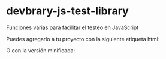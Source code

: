 # devbrary-js-test-library

Funciones varias para facilitar el testeo en JavaScript

Puedes agregarlo a tu proyecto con la siguiente etiqueta html:


<script src="https://cdn.jsdelivr.net/gh/yosoymitxel/devbrary-js-test-library@master/devbrary.js"></script> 


O con la versión minificada:


<script src="https://cdn.jsdelivr.net/gh/yosoymitxel/devbrary-js-test-library@master/devbrary.min.js"></script> 
